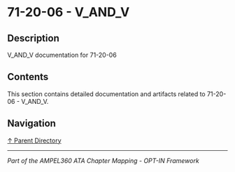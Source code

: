 # 71-20-06 - V_AND_V

## Description

V_AND_V documentation for 71-20-06

## Contents

This section contains detailed documentation and artifacts related to 71-20-06 - V_AND_V.

## Navigation

[↑ Parent Directory](../README.md)

---

*Part of the AMPEL360 ATA Chapter Mapping - OPT-IN Framework*
